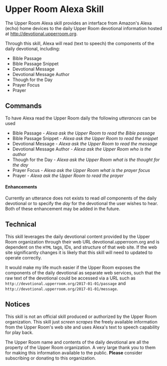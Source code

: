 # Upper Room Alexa Skill
The Upper Room Alexa skill provides an interface from Amazon's Alexa (echo)
home devices to the daily Upper Room devotional information hosted at
http://devotional.upperroom.org.

Through this skill, Alexa will read (text to speech) the components of the
daily devotional, including:

- Bible Passage
- Bible Passage Snippet
- Devotional Message
- Devotional Message Author
- Though for the Day
- Prayer Focus
- Prayer

## Commands
To have Alexa read the Upper Room daily the following *utterances* can be used

- Bible Passage - *Alexa ask the Upper Room to read the Bible passage*
- Bible Passage Snippet - *Alexa ask the Upper Room to read the snippet*
- Devotional Message - *Alexa ask the Upper Room to read the message*
- Devotional Message Author - *Alexa ask the Upper Room who is the author*
- Though for the Day - *Alexa ask the Upper Room what is the thought for the day*
- Prayer Focus - *Alexa ask the Upper Room what is the prayer focus*
- Prayer - *Alexa ask the Upper Room to read the prayer*

#### Enhancements
Currently an utterance does not exists to read *all* components of the daily
devotional or to specify the *day* for the devotional the user wishes to hear.
Both of these enhancement may be added in the future.

## Technical
This skill leverages the daily devotional content provided by the Upper Room
organization through their web URL devotional.upperroom.org and is dependent
on the `HTML` tags, IDs, and structure of that web site. If the web site
significantly changes it is likely that this skill will need to updated to
operate correctly.

It would make my life much easier if the Upper Room exposes the components
of the daily devotional as separate web services, such that the raw text of the
devotional could be accessed via a URL such as `http://devotional.upperroom.org/2017-01-01/passage` and `http://devotional.upperroom.org/2017-01-01/message`.

## Notices
This skill is not an official skill produced or authorized by the Upper Room
organization. This skill just *screen scrapes* the freely available information
from the Upper Room's web site and uses Alexa's text to speech capability for
play back.

The Upper Room name and contents of the daily devotional are all the property
of the Upper Room organization. A very large thank you to them for making this
information available to the public. **Please** consider subscribing or
donating to this organization.
